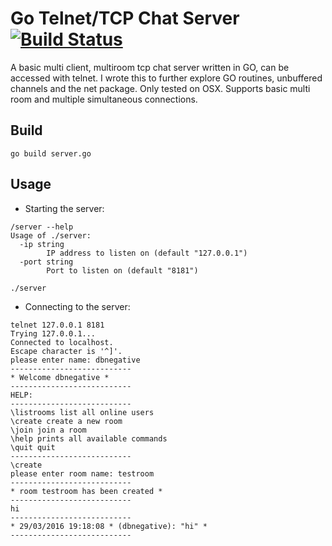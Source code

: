 # Go Telnet/TCP Chat Server [![Build Status](https://drone.io/github.com/dbnegative/go-telnet-chatserver/status.png)](https://drone.io/github.com/dbnegative/go-telnet-chatserver/latest)
A basic multi client, multiroom tcp chat server written in GO, can be accessed with telnet. I wrote this to further explore GO routines, unbuffered channels and the net package. Only tested on OSX. Supports basic multi room and multiple simultaneous connections.  

## Build

```
go build server.go
```

## Usage

* Starting the server:
```
/server --help
Usage of ./server:
  -ip string
    	IP address to listen on (default "127.0.0.1")
  -port string
    	Port to listen on (default "8181")

./server
```

* Connecting to the server:

```
telnet 127.0.0.1 8181
Trying 127.0.0.1...
Connected to localhost.
Escape character is '^]'.
please enter name: dbnegative
---------------------------
* Welcome dbnegative *
---------------------------
HELP:
---------------------------
\listrooms list all online users
\create create a new room
\join join a room
\help prints all available commands
\quit quit
---------------------------
\create
please enter room name: testroom
---------------------------
* room testroom has been created *
---------------------------
hi
---------------------------
* 29/03/2016 19:18:08 * (dbnegative): "hi" *
---------------------------
```

